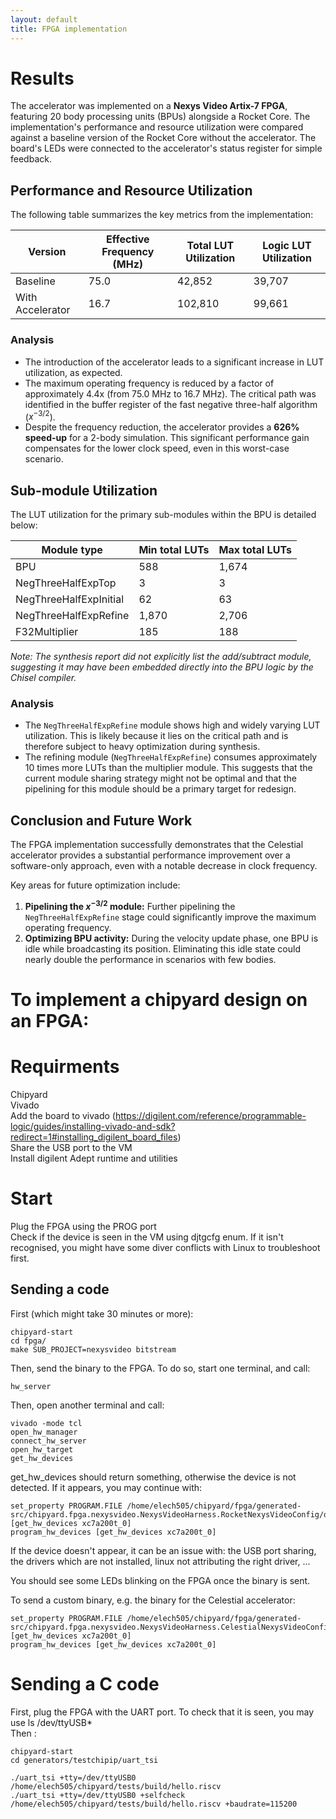 ```yaml
---
layout: default
title: FPGA implementation
---
```



# Results

The accelerator was implemented on a **Nexys Video Artix-7 FPGA**, featuring 20 body processing units (BPUs) alongside a Rocket Core. The implementation's performance and resource utilization were compared against a baseline version of the Rocket Core without the accelerator. The board's LEDs were connected to the accelerator's status register for simple feedback.

## Performance and Resource Utilization

The following table summarizes the key metrics from the implementation:

| Version             | Effective Frequency (MHz) | Total LUT Utilization | Logic LUT Utilization |
| ------------------- | ------------------------- | --------------------- | --------------------- |
| Baseline            | 75.0                      | 42,852                | 39,707                |
| With Accelerator    | 16.7                      | 102,810               | 99,661                |

### Analysis

- The introduction of the accelerator leads to a significant increase in LUT utilization, as expected.
- The maximum operating frequency is reduced by a factor of approximately 4.4x (from 75.0 MHz to 16.7 MHz). The critical path was identified in the buffer register of the fast negative three-half algorithm ($x^{-3/2}$).
- Despite the frequency reduction, the accelerator provides a **626% speed-up** for a 2-body simulation. This significant performance gain compensates for the lower clock speed, even in this worst-case scenario.

## Sub-module Utilization

The LUT utilization for the primary sub-modules within the BPU is detailed below:

| Module type              | Min total LUTs | Max total LUTs |
| ------------------------ | -------------- | -------------- |
| BPU                      | 588            | 1,674          |
| NegThreeHalfExpTop       | 3              | 3              |
| NegThreeHalfExpInitial   | 62             | 63             |
| NegThreeHalfExpRefine    | 1,870          | 2,706          |
| F32Multiplier            | 185            | 188            |

*Note: The synthesis report did not explicitly list the add/subtract module, suggesting it may have been embedded directly into the BPU logic by the Chisel compiler.*

### Analysis

- The `NegThreeHalfExpRefine` module shows high and widely varying LUT utilization. This is likely because it lies on the critical path and is therefore subject to heavy optimization during synthesis.
- The refining module (`NegThreeHalfExpRefine`) consumes approximately 10 times more LUTs than the multiplier module. This suggests that the current module sharing strategy might not be optimal and that the pipelining for this module should be a primary target for redesign.

## Conclusion and Future Work

The FPGA implementation successfully demonstrates that the Celestial accelerator provides a substantial performance improvement over a software-only approach, even with a notable decrease in clock frequency.

Key areas for future optimization include:
1.  **Pipelining the $x^{-3/2}$ module:** Further pipelining the `NegThreeHalfExpRefine` stage could significantly improve the maximum operating frequency.
2.  **Optimizing BPU activity:** During the velocity update phase, one BPU is idle while broadcasting its position. Eliminating this idle state could nearly double the performance in scenarios with few bodies.



# To implement a chipyard design on an FPGA:
# Requirments

Chipyard \
Vivado \
Add the board to vivado (https://digilent.com/reference/programmable-logic/guides/installing-vivado-and-sdk?redirect=1#installing_digilent_board_files)  \
Share the USB port to the VM  \
Install digilent Adept runtime and utilities  


# Start

Plug the FPGA using the PROG port  \
Check if the device is seen in the VM using djtgcfg enum. If it isn't recognised, you might have some diver conflicts with Linux to troubleshoot first.  

## Sending a code 

First (which might take 30 minutes or more):  

```
chipyard-start
cd fpga/
make SUB_PROJECT=nexysvideo bitstream 
```

Then, send the binary to the FPGA. To do so, start one terminal, and call:
```
hw_server 
```

Then, open another terminal and call:
```
vivado -mode tcl
open_hw_manager
connect_hw_server
open_hw_target
get_hw_devices
```

get_hw_devices should return something, otherwise the device is not detected. If it appears, you may continue with: 

```
set_property PROGRAM.FILE /home/elech505/chipyard/fpga/generated-src/chipyard.fpga.nexysvideo.NexysVideoHarness.RocketNexysVideoConfig/obj/NexysVideoHarness.bit [get_hw_devices xc7a200t_0]
program_hw_devices [get_hw_devices xc7a200t_0]
```
If the device doesn't appear, it can be an issue with: the USB port sharing, the drivers which are not installed, linux not attributing the right driver, ...

You should see some LEDs blinking on the FPGA once the binary is sent.


To send a custom binary, e.g. the binary for the Celestial accelerator: 
```
set_property PROGRAM.FILE /home/elech505/chipyard/fpga/generated-src/chipyard.fpga.nexysvideo.NexysVideoHarness.CelestialNexysVideoConfig/obj/NexysVideoHarness.bit [get_hw_devices xc7a200t_0]
program_hw_devices [get_hw_devices xc7a200t_0]
```

# Sending a C code
First, plug the FPGA with the UART port. To check that it is seen, you may use ls /dev/ttyUSB* \
Then : 
```
chipyard-start
cd generators/testchipip/uart_tsi

./uart_tsi +tty=/dev/ttyUSB0 /home/elech505/chipyard/tests/build/hello.riscv
./uart_tsi +tty=/dev/ttyUSB0 +selfcheck /home/elech505/chipyard/tests/build/hello.riscv +baudrate=115200
```